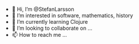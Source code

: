 - 👋 Hi, I’m @StefanLarsson
- 👀 I’m interested in software, mathematics, history
- 🌱 I’m currently learning Clojure
- 💞️ I’m looking to collaborate on ...
- 📫 How to reach me ...

<!---
StefanLarsson/StefanLarsson is a ✨ special ✨ repository because its `README.md` (this file) appears on your GitHub profile.
You can click the Preview link to take a look at your changes.
--->

